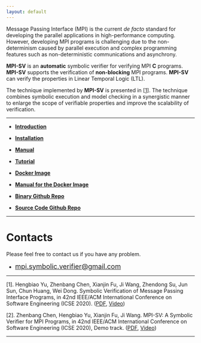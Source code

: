 ```yaml
---
layout: default
---
```


<!--
![framework](./picture/framework.png)
 -->
Message Passing Interface (MPI) is the current *de facto* standard for developing the parallel applications in high-performance computing. However, developing MPI programs is challenging due to the non-determinism caused by parallel execution and complex programming features such as non-deterministic communications and asynchrony. 

**MPI-SV** is an **automatic** symbolic verifier for verifying MPI **C** programs. **MPI-SV** supports the verification of **non-blocking** MPI programs. **MPI-SV** can verify the properties in Linear Temporal Logic (LTL). 

The technique implemented by **MPI-SV** is presented in [[1]](#jump1). The technique combines symbolic execution and model checking in a synergistic manner to enlarge the scope of verifiable properties and improve the scalability of verification.


* * *

*   [**Introduction**](intro)

*   [**Installation**](install)

*   [**Manual**](manual)

*   [**Tutorial**](tutorials)

*   [**Docker Image**](https://hub.docker.com/u/mpisv)

*   [**Manual for the Docker Image**](dockerManual)

*   [**Binary Github Repo**](https://github.com/mpi-sv/mpi-sv)

*   [**Source Code Github Repo**](https://github.com/mpi-sv/mpi-sv-src)

* * *


# [](#header-1)**Contacts**

Please feel free to contact us if you have any problem.

*   <font color="#0000FF" size="4">mpi.symbolic.verifier@gmail.com</font>

* * *
<span id="jump1">[1]</span>. Hengbiao Yu, Zhenbang Chen, Xianjin Fu, Ji Wang, Zhendong Su, Jun Sun, Chun Huang, Wei Dong. Symbolic Verification of Message Passing Interface Programs, in 42nd IEEE/ACM International Conference on Software Engineering (ICSE 2020). ([PDF](https://zbchen.github.io/Papers_files/icse-2020-preprint.pdf), [Video](https://www.youtube.com/watch?v=WdR7X3GMRGA))

<span id="jump2">[2]</span>. Zhenbang Chen, Hengbiao Yu, Xianjin Fu, Ji Wang. MPI-SV: A Symbolic Verifier for MPI Programs, in 42nd IEEE/ACM International Conference on Software Engineering (ICSE 2020), Demo track. ([PDF](http://zbchen.github.io/Papers_files/icse-2020-demo.pdf), [Video](https://www.youtube.com/watch?v=VmribkqzrlI))

* * *
